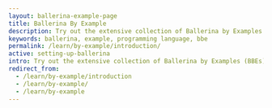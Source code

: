 ```yaml
---
layout: ballerina-example-page
title: Ballerina By Example
description: Try out the extensive collection of Ballerina by Examples (BBEs) below to grasp the features and concepts of Ballerina.
keywords: ballerina, example, programming language, bbe
permalink: /learn/by-example/introduction/
active: setting-up-ballerina
intro: Try out the extensive collection of Ballerina by Examples (BBEs) below to grasp the features and concepts of Ballerina.
redirect_from:
  - /learn/by-example/introduction
  - /learn/by-example/
  - /learn/by-example
---
```


